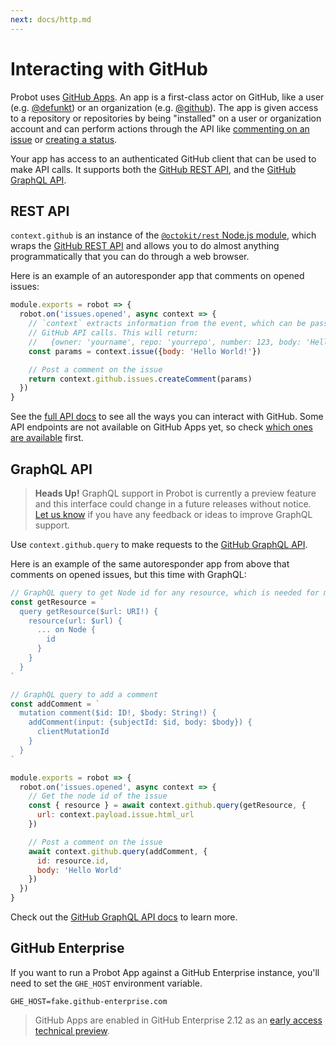 ```yaml
---
next: docs/http.md
---
```


# Interacting with GitHub

Probot uses [GitHub Apps](https://developer.github.com/apps/). An app is a first-class actor on GitHub, like a user (e.g. [@defunkt](https://github.com/defunkt)) or an organization (e.g. [@github](https://github.com/github)). The app is given access to a repository or repositories by being "installed" on a user or organization account and can perform actions through the API like [commenting on an issue](https://developer.github.com/v3/issues/comments/#create-a-comment) or [creating a status](https://developer.github.com/v3/repos/statuses/#create-a-status).

Your app has access to an authenticated GitHub client that can be used to make API calls. It supports both the [GitHub REST API](https://developer.github.com/v3/), and the [GitHub GraphQL API](https://developer.github.com/v4/).

## REST API

`context.github` is an instance of the [`@octokit/rest` Node.js module](https://github.com/octokit/rest.js), which wraps the [GitHub REST API](https://developer.github.com/v3/) and allows you to do almost anything programmatically that you can do through a web browser.

Here is an example of an autoresponder app that comments on opened issues:

```js
module.exports = robot => {
  robot.on('issues.opened', async context => {
    // `context` extracts information from the event, which can be passed to
    // GitHub API calls. This will return:
    //   {owner: 'yourname', repo: 'yourrepo', number: 123, body: 'Hello World!}
    const params = context.issue({body: 'Hello World!'})

    // Post a comment on the issue
    return context.github.issues.createComment(params)
  })
}
```

See the [full API docs](https://octokit.github.io/rest.js/) to see all the ways you can interact with GitHub. Some API endpoints are not available on GitHub Apps yet, so check [which ones are available](https://developer.github.com/v3/apps/available-endpoints/) first.

## GraphQL API

> **Heads Up!** GraphQL support in Probot is currently a preview feature and this interface could change in a future releases without notice. [Let us know](https://github.com/probot/probot/issues/476) if you have any feedback or ideas to improve GraphQL support.

Use `context.github.query` to make requests to the [GitHub GraphQL API](https://developer.github.com/v4/).

Here is an example of the same autoresponder app from above that comments on opened issues, but this time with GraphQL:

```js
// GraphQL query to get Node id for any resource, which is needed for mutations
const getResource = `
  query getResource($url: URI!) {
    resource(url: $url) {
      ... on Node {
        id
      }
    }
  }
`

// GraphQL query to add a comment
const addComment = `
  mutation comment($id: ID!, $body: String!) {
    addComment(input: {subjectId: $id, body: $body}) {
      clientMutationId
    }
  }
`

module.exports = robot => {
  robot.on('issues.opened', async context => {
    // Get the node id of the issue
    const { resource } = await context.github.query(getResource, {
      url: context.payload.issue.html_url
    })

    // Post a comment on the issue
    await context.github.query(addComment, {
      id: resource.id,
      body: 'Hello World'
    })
  })
}
```

Check out the [GitHub GraphQL API docs](https://developer.github.com/v4/) to learn more.

## GitHub Enterprise

If you want to run a Probot App against a GitHub Enterprise instance, you'll need to set the `GHE_HOST` environment variable.

```
GHE_HOST=fake.github-enterprise.com
```

> GitHub Apps are enabled in GitHub Enterprise 2.12 as an [early access technical preview](https://developer.github.com/enterprise/2.12/apps/).

